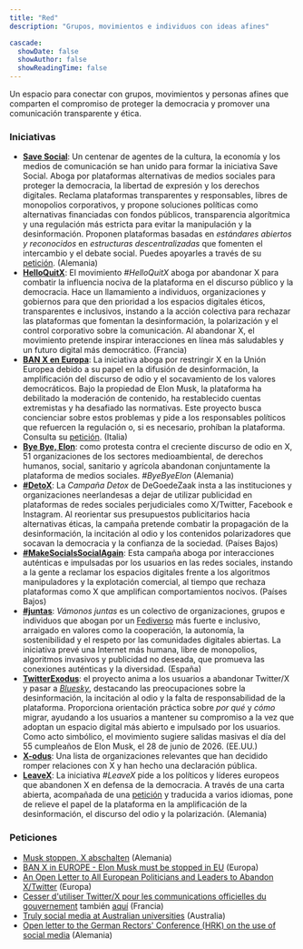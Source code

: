 ```yaml
---
title: "Red"
description: "Grupos, movimientos e individuos con ideas afines"

cascade:
  showDate: false
  showAuthor: false
  showReadingTime: false
---
```


Un espacio para conectar con grupos, movimientos y personas afines que comparten el compromiso de proteger la democracia y promover una comunicación transparente y ética.

### Iniciativas

* [**Save Social**](https://savesocial.eu/en): Un centenar de agentes de la cultura, la economía y los medios de comunicación se han unido para formar la iniciativa Save Social. Aboga por plataformas alternativas de medios sociales para proteger la democracia, la libertad de expresión y los derechos digitales. Reclama plataformas transparentes y responsables, libres de monopolios corporativos, y propone soluciones políticas como alternativas financiadas con fondos públicos, transparencia algorítmica y una regulación más estricta para evitar la manipulación y la desinformación. Proponen plataformas basadas en *estándares abiertos y reconocidos* en *estructuras descentralizadas* que fomenten el intercambio y el debate social. Puedes apoyarles a través de su [petición](https://weact.campact.de/petitions/save-social-soziale-netzwerke-als-demokratische-kraft-retten). (Alemania)
* [**HelloQuitX**](https://www.helloquitx.com): El movimiento *#HelloQuitX* aboga por abandonar X para combatir la influencia nociva de la plataforma en el discurso público y la democracia. Hace un llamamiento a individuos, organizaciones y gobiernos para que den prioridad a los espacios digitales éticos, transparentes e inclusivos, instando a la acción colectiva para rechazar las plataformas que fomentan la desinformación, la polarización y el control corporativo sobre la comunicación. Al abandonar X, el movimiento pretende inspirar interacciones en línea más saludables y un futuro digital más democrático. (Francia)
* [**BAN X en Europa**](https://ban-x-in.eu): La iniciativa aboga por restringir X en la Unión Europea debido a su papel en la difusión de desinformación, la amplificación del discurso de odio y el socavamiento de los valores democráticos. Bajo la propiedad de Elon Musk, la plataforma ha debilitado la moderación de contenido, ha restablecido cuentas extremistas y ha desafiado las normativas. Este proyecto busca concienciar sobre estos problemas y pide a los responsables políticos que refuercen la regulación o, si es necesario, prohíban la plataforma. Consulta su [petición](https://www.change.org/p/ban-x-in-europe-elon-musk-must-be-stopped-in-eu). (Italia)
* [**Bye Bye, Elon**](https://byebyeelon.de): como protesta contra el creciente discurso de odio en X, 51 organizaciones de los sectores medioambiental, de derechos humanos, social, sanitario y agrícola abandonan conjuntamente la plataforma de medios sociales. *#ByeByeElon* (Alemania)
* [**#DetoX**](https://campagnes.degoedezaak.org/campaigns/detox): La *Campaña Detox* de DeGoedeZaak insta a las instituciones y organizaciones neerlandesas a dejar de utilizar publicidad en plataformas de redes sociales perjudiciales como X/Twitter, Facebook e Instagram. Al reorientar sus presupuestos publicitarios hacia alternativas éticas, la campaña pretende combatir la propagación de la desinformación, la incitación al odio y los contenidos polarizadores que socavan la democracia y la confianza de la sociedad. (Países Bajos)
* [**#MakeSocialsSocialAgain**](https://makesocialssocialagain.nl): Esta campaña aboga por interacciones auténticas e impulsadas por los usuarios en las redes sociales, instando a la gente a reclamar los espacios digitales frente a los algoritmos manipuladores y la explotación comercial, al tiempo que rechaza plataformas como X que amplifican comportamientos nocivos. (Países Bajos)
* [**#juntas**](https://vamonosjuntas.org): *Vámonos juntas* es un colectivo de organizaciones, grupos e individuos que abogan por un [Fediverso](https://es.wikipedia.org/wiki/Fediverso) más fuerte e inclusivo, arraigado en valores como la cooperación, la autonomía, la sostenibilidad y el respeto por las comunidades digitales abiertas. La iniciativa prevé una Internet más humana, libre de monopolios, algoritmos invasivos y publicidad no deseada, que promueva las conexiones auténticas y la diversidad. (España)
* [**TwitterExodus**](https://www.twitterexodus.org): el proyecto anima a los usuarios a abandonar Twitter/X y pasar a [_Bluesky_](https://bsky.app/profile/thetwitterexodus.bsky.social), destacando las preocupaciones sobre la desinformación, la incitación al odio y la falta de responsabilidad de la plataforma. Proporciona orientación práctica sobre *por qué* y *cómo* migrar, ayudando a los usuarios a mantener su compromiso a la vez que adoptan un espacio digital más abierto e impulsado por los usuarios. Como acto simbólico, el movimiento sugiere salidas masivas el día del 55 cumpleaños de Elon Musk, el 28 de junio de 2026. (EE.UU.)
* [**X-odus**](https://github.com/ccamara/X-odus): Una lista de organizaciones relevantes que han decidido romper relaciones con X y han hecho una declaración pública.
* [**LeaveX**](/about): La iniciativa *#LeaveX* pide a los políticos y líderes europeos que abandonen X en defensa de la democracia. A través de una carta abierta, acompañada de una [petición](https://openpetition.eu/leavex) y traducida a varios idiomas, pone de relieve el papel de la plataforma en la amplificación de la desinformación, el discurso del odio y la polarización. (Alemania)

### Peticiones
* [Musk stoppen, X abschalten](https://aktion.campact.de/weact/musk-stoppen/teilnehmen?bucket=20250109-waeb-hv-elon-musk-stoppen-aktive-abos) (Alemania)
* [BAN X in EUROPE - Elon Musk must be stopped in EU](https://www.change.org/p/ban-x-in-europe-elon-musk-must-be-stopped-in-eu) (Europa)
* [An Open Letter to All European Politicians and Leaders to Abandon X/Twitter](https://openpetition.eu/leavex) (Europa)
* [Cesser d'utiliser Twitter/X pour les communications officielles du gouvernement](https://politipet.fr/2610) también [aquí](https://petitions.assemblee-nationale.fr/initiatives/i-2610) (Francia)
* [Truly social media at Australian universities](https://www.openpetition.org/au/petition/online/truly-social-media-at-australian-universities) (Australia)
* [Open letter to the German Rectors' Conference (HRK) on the use of social media](https://www.openpetition.de/petition/online/open-letter-to-the-german-rectors-conference-hrk-on-the-use-of-social-media) (Alemania)
